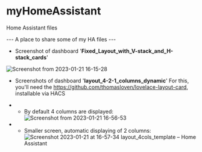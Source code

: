 # myHomeAssistant
Home Assistant files

--- A place to share some of my HA files --- 

- Screenshot of dashboard '**Fixed_Layout_with_V-stack_and_H-stack_cards**'

![Screenshot from 2023-01-21 16-15-28](https://user-images.githubusercontent.com/74005072/213874022-80d11553-37b4-41c5-997b-a1a4e96183ed.png)

* Screenshots of dashboard '**layout_4-2-1_columns_dynamic**'
For this, you'll need the https://github.com/thomasloven/lovelace-layout-card, installable via HACS 

* * By default 4 columns are displayed:
![Screenshot from 2023-01-21 16-56-53](https://user-images.githubusercontent.com/74005072/213875721-96180fd2-32a1-4fc6-961d-efd5eb5c2221.png)

* * Smaller screen, automatic displaying of 2 columns:
![Screenshot 2023-01-21 at 16-57-34 layout_4cols_template – Home Assistant](https://user-images.githubusercontent.com/74005072/213875706-470aa533-477d-4d65-82af-9037091d23f5.png)

